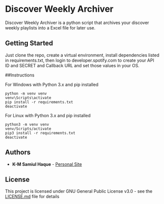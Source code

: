# Discover Weekly Archiver

Discover Weekly Archiver is a python script that archives your discover weekly playlists into a Excel file for later use.

## Getting Started

Just clone the repo, create a virtual environment, install dependencies listed in requirements.txt, then login to developer.spotify.com
to create your API ID and SECRET and Callback URL and set those values in your OS.

##Instructions

For Windows with Python 3.x and pip installed
```
python -m venv venv
venv\Scripts\activate
pip install -r requirements.txt
deactivate
```
For Linux with Python 3.x and pip installed
```
python3 -m venv venv
venv/Scripts/activate
pip3 install -r requirements.txt
deactivate
```

## Authors

* **K-M Samiul Haque** - [Personal Site](https://samiulhaque.com/)

## License

This project is licensed under GNU General Public License v3.0 - see the [LICENSE.md](LICENSE.md) file for details
